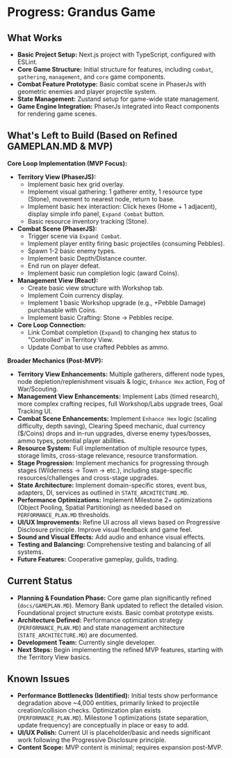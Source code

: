 # Progress: Grandus Game

## What Works
- **Basic Project Setup:** Next.js project with TypeScript, configured with ESLint.
- **Core Game Structure:** Initial structure for features, including `combat`, `gathering`, `management`, and `core` game components.
- **Combat Feature Prototype:** Basic combat scene in PhaserJs with geometric enemies and player projectile system.
- **State Management:** Zustand setup for game-wide state management.
- **Game Engine Integration:** PhaserJs integrated into React components for rendering game scenes.

## What's Left to Build (Based on Refined GAMEPLAN.MD & MVP)

**Core Loop Implementation (MVP Focus):**
-   **Territory View (PhaserJS):**
    -   Implement basic hex grid overlay.
    -   Implement visual gathering: 1 gatherer entity, 1 resource type (Stone), movement to nearest node, return to base.
    -   Implement basic hex interaction: Click hexes (Home + 1 adjacent), display simple info panel, `Expand Combat` button.
    -   Basic resource inventory tracking (Stone).
-   **Combat Scene (PhaserJS):**
    -   Trigger scene via `Expand Combat`.
    -   Implement player entity firing basic projectiles (consuming Pebbles).
    -   Spawn 1-2 basic enemy types.
    -   Implement basic Depth/Distance counter.
    -   End run on player defeat.
    -   Implement basic run completion logic (award Coins).
-   **Management View (React):**
    -   Create basic view structure with Workshop tab.
    -   Implement Coin currency display.
    -   Implement 1 basic Workshop upgrade (e.g., +Pebble Damage) purchasable with Coins.
    -   Implement basic Crafting: Stone -> Pebbles recipe.
-   **Core Loop Connection:**
    -   Link Combat completion (`Expand`) to changing hex status to "Controlled" in Territory View.
    -   Update Combat to use crafted Pebbles as ammo.

**Broader Mechanics (Post-MVP):**
-   **Territory View Enhancements:** Multiple gatherers, different node types, node depletion/replenishment visuals & logic, `Enhance Hex` action, Fog of War/Scouting.
-   **Management View Enhancements:** Implement Labs (timed research), more complex crafting recipes, full Workshop/Labs upgrade trees, Goal Tracking UI.
-   **Combat Scene Enhancements:** Implement `Enhance Hex` logic (scaling difficulty, depth saving), Clearing Speed mechanic, dual currency ($/Coins) drops and in-run upgrades, diverse enemy types/bosses, ammo types, potential player abilities.
-   **Resource System:** Full implementation of multiple resource types, storage limits, cross-stage relevance, resource transformation.
-   **Stage Progression:** Implement mechanics for progressing through stages (Wilderness -> Town -> etc.), including stage-specific resources/challenges and cross-stage upgrades.
-   **State Architecture:** Implement domain-specific stores, event bus, adapters, DI, services as outlined in `STATE_ARCHITECTURE.MD`.
-   **Performance Optimizations:** Implement Milestone 2+ optimizations (Object Pooling, Spatial Partitioning) as needed based on `PERFORMANCE_PLAN.MD` thresholds.
-   **UI/UX Improvements:** Refine UI across all views based on Progressive Disclosure principle. Improve visual feedback and game feel.
-   **Sound and Visual Effects:** Add audio and enhance visual effects.
-   **Testing and Balancing:** Comprehensive testing and balancing of all systems.
-   **Future Features:** Cooperative gameplay, guilds, trading.

## Current Status
- **Planning & Foundation Phase:** Core game plan significantly refined (`docs/GAMEPLAN.MD`). Memory Bank updated to reflect the detailed vision. Foundational project structure exists. Basic combat prototype exists.
- **Architecture Defined:** Performance optimization strategy (`PERFORMANCE_PLAN.MD`) and state management architecture (`STATE_ARCHITECTURE.MD`) are documented.
- **Development Team:** Currently single developer.
- **Next Steps:** Begin implementing the refined MVP features, starting with the Territory View basics.

## Known Issues
- **Performance Bottlenecks (Identified):** Initial tests show performance degradation above ~4,000 entities, primarily linked to projectile creation/collision checks. Optimization plan exists (`PERFORMANCE_PLAN.MD`). Milestone 1 optimizations (state separation, update frequency) are conceptually in place or easy to add.
- **UI/UX Polish:** Current UI is placeholder/basic and needs significant work following the Progressive Disclosure principle.
- **Content Scope:** MVP content is minimal; requires expansion post-MVP.

